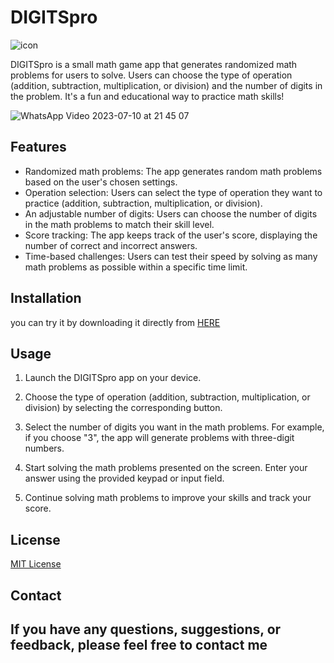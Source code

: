 # DIGITSpro
![icon](https://github.com/omar546/digits_pro-app/assets/71936776/f07a738f-9eff-48ae-8ce8-6e964cf09e01)


DIGITSpro is a small math game app that generates randomized math problems for users to solve. Users can choose the type of operation (addition, subtraction, multiplication, or division) and the number of digits in the problem. It's a fun and educational way to practice math skills!

![WhatsApp Video 2023-07-10 at 21 45 07](https://github.com/omar546/digits_pro-app/assets/71936776/e1081325-f99d-4ecc-9bab-9c05acc65700)


## Features
- Randomized math problems: The app generates random math problems based on the user's chosen settings.
- Operation selection: Users can select the type of operation they want to practice (addition, subtraction, multiplication, or division).
- An adjustable number of digits: Users can choose the number of digits in the math problems to match their skill level.
- Score tracking: The app keeps track of the user's score, displaying the number of correct and incorrect answers.
- Time-based challenges: Users can test their speed by solving as many math problems as possible within a specific time limit.


## Installation

you can try it by downloading it directly from <a href="https://download941.mediafire.com/zd6g4f0zm6mgYkCMuLSFuiQXt9RCHDsNuSdIfQw-2nQbbnH_2FA-e-wj3uIAQfabysYGZWAXIqE-YObuJonWwfFuaNbZJaJ9-lh-woSyfu1wyIcv-jTHOIuMP7OD8fngRtxokiZIMFRFf8QbUYiceCBATSdDxFTJrxPX5vvzzUg/i6zp2hst6zq8zyt/DIGITSpro.apk">HERE</a>


## Usage

1. Launch the DIGITSpro app on your device.

2. Choose the type of operation (addition, subtraction, multiplication, or division) by selecting the corresponding button.

3. Select the number of digits you want in the math problems. For example, if you choose "3", the app will generate problems with three-digit numbers.

4. Start solving the math problems presented on the screen. Enter your answer using the provided keypad or input field.

5. Continue solving math problems to improve your skills and track your score.


## License

[MIT License](https://opensource.org/licenses/MIT)

## Contact

If you have any questions, suggestions, or feedback, please feel free to contact me
---

